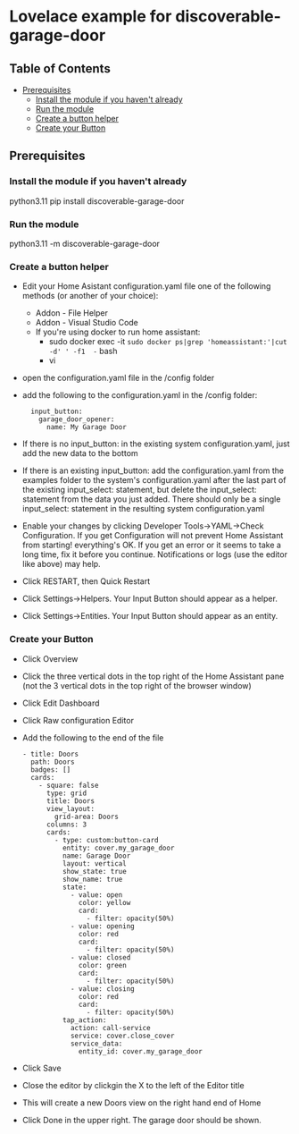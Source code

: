 # Lovelace example for discoverable-garage-door

<!-- START doctoc generated TOC please keep comment here to allow auto update -->
<!-- DON'T EDIT THIS SECTION, INSTEAD RE-RUN doctoc TO UPDATE -->
## Table of Contents

- [Prerequisites](#prerequisites)
  - [Install the module if you haven't already](#install-the-module-if-you-havent-already)
  - [Run the module](#run-the-module)
  - [Create a button helper](#create-a-button-helper)
  - [Create your Button](#create-your-button)

<!-- END doctoc generated TOC please keep comment here to allow auto update -->

## Prerequisites

### Install the module if you haven't already

python3.11 pip install discoverable-garage-door

### Run the module

python3.11 -m discoverable-garage-door

### Create a button helper

- Edit your Home Asistant configuration.yaml file one of the following methods (or another of your choice):
    - Addon - File Helper
    - Addon - Visual Studio Code
    - If you're using docker to run home assistant:
      - sudo docker exec -it `sudo docker ps|grep 'homeassistant:'|cut -d' ' -f1  -` bash
      - vi
- open the configuration.yaml file in the /config folder
- add the following to the configuration.yaml in the /config folder:

        input_button:
          garage_door_opener:
            name: My Garage Door

- If there is no input_button: in the existing system configuration.yaml, just add the new data to the bottom
- If there is an existing input_button: add the configuration.yaml from the examples folder to the system's configuration.yaml after the last part of the existing input_select: statement, but delete the input_select: statement from the data you just added. There should only be a single input_select: statement in the resulting system configuration.yaml
- Enable your changes by clicking Developer Tools->YAML->Check Configuration. If you get Configuration will not prevent Home Assistant from starting! everything's OK. If you get an error or it seems to take a long time, fix it before you continue. Notifications or logs (use the editor like above) may help.
- Click RESTART, then Quick Restart
- Click Settings->Helpers. Your Input Button should appear as a helper.
- Click Settings->Entities. Your Input Button should appear as an entity.

### Create your Button

- Click Overview
- Click the three vertical dots in the top right of the Home Assistant pane (not the 3 vertical dots in the top right of the browser window)
- Click Edit Dashboard
- Click Raw configuration Editor
- Add the following to the end of the file

      - title: Doors
        path: Doors
        badges: []
        cards:
          - square: false
            type: grid
            title: Doors
            view_layout:
              grid-area: Doors
            columns: 3
            cards:
              - type: custom:button-card
                entity: cover.my_garage_door
                name: Garage Door
                layout: vertical
                show_state: true
                show_name: true
                state:
                  - value: open
                    color: yellow
                    card:
                      - filter: opacity(50%)
                  - value: opening
                    color: red
                    card:
                      - filter: opacity(50%)
                  - value: closed
                    color: green
                    card:
                      - filter: opacity(50%)
                  - value: closing
                    color: red
                    card:
                      - filter: opacity(50%)
                tap_action:
                  action: call-service
                  service: cover.close_cover
                  service_data:
                    entity_id: cover.my_garage_door
  
- Click Save
- Close the editor by clickgin the X to the left of the Editor title
- This will create a new Doors view on the right hand end of Home
- Click Done in the upper right. The garage door should be shown.

